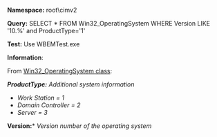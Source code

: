 **Namespace:** root\cimv2

**Query:** SELECT * FROM Win32_OperatingSystem WHERE Version LIKE '10.%' and ProductType='1'

**Test:** Use WBEMTest.exe

**Information**:

From [Win32_OperatingSystem class](https://msdn.microsoft.com/en-us/library/aa394239(v=vs.85).aspx):

***ProductType:*** *Additional system information*
* *Work Station = 1*
* *Domain Controller = 2*
* *Server = 3*

**Version:*** *Version number of the operating system*
